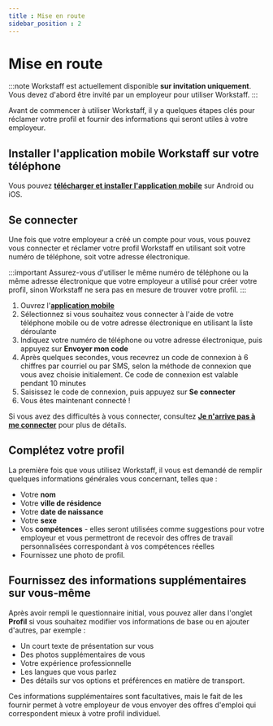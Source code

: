 ```yaml
---
title : Mise en route
sidebar_position : 2
---
```


# Mise en route

:::note
Workstaff est actuellement disponible **sur invitation uniquement**. Vous devez d'abord être invité par un employeur pour utiliser Workstaff.
:::

Avant de commencer à utiliser Workstaff, il y a quelques étapes clés pour réclamer votre profil et fournir des informations qui seront utiles à votre employeur.

## Installer l'application mobile Workstaff sur votre téléphone

Vous pouvez [**télécharger et installer l'application mobile**](https://workstaff.app/fr/download/) sur Android ou iOS.

## Se connecter

Une fois que votre employeur a créé un compte pour vous, vous pouvez vous connecter et réclamer votre profil Workstaff en utilisant soit votre numéro de téléphone, soit votre adresse électronique.

:::important
Assurez-vous d'utiliser le même numéro de téléphone ou la même adresse électronique que votre employeur a utilisé pour créer votre profil, sinon Workstaff ne sera pas en mesure de trouver votre profil.
:::

1. Ouvrez l'[**application mobile**](https://workstaff.app/download)
2. Sélectionnez si vous souhaitez vous connecter à l'aide de votre téléphone mobile ou de votre adresse électronique en utilisant la liste déroulante
3. Indiquez votre numéro de téléphone ou votre adresse électronique, puis appuyez sur **Envoyer mon code**
4. Après quelques secondes, vous recevrez un code de connexion à 6 chiffres par courriel ou par SMS, selon la méthode de connexion que vous avez choisie initialement. Ce code de connexion est valable pendant 10 minutes
5. Saisissez le code de connexion, puis appuyez sur **Se connecter**
6. Vous êtes maintenant connecté !

Si vous avez des difficultés à vous connecter, consultez **[Je n'arrive pas à me connecter](troubleshooting/login.md)** pour plus de détails.

## Complétez votre profil

La première fois que vous utilisez Workstaff, il vous est demandé de remplir quelques informations générales vous concernant, telles que :

- Votre **nom**
- Votre **ville de résidence**
- Votre **date de naissance**
- Votre **sexe**
- Vos **compétences** - elles seront utilisées comme suggestions pour votre employeur et vous permettront de recevoir des offres de travail personnalisées correspondant à vos compétences réelles
- Fournissez une photo de profil.

## Fournissez des informations supplémentaires sur vous-même

Après avoir rempli le questionnaire initial, vous pouvez aller dans l'onglet **Profil** si vous souhaitez modifier vos informations de base ou en ajouter d'autres, par exemple :

- Un court texte de présentation sur vous
- Des photos supplémentaires de vous
- Votre expérience professionnelle
- Les langues que vous parlez
- Des détails sur vos options et préférences en matière de transport.

Ces informations supplémentaires sont facultatives, mais le fait de les fournir permet à votre employeur de vous envoyer des offres d'emploi qui correspondent mieux à votre profil individuel.
